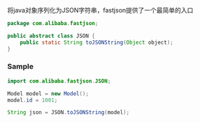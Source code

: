 将java对象序列化为JSON字符串，fastjson提供了一个最简单的入口
```java
package com.alibaba.fastjson;

public abstract class JSON {
    public static String toJSONString(Object object);
}
```

### Sample
```java
import com.alibaba.fastjson.JSON;

Model model = new Model();
model.id = 1001;

String json = JSON.toJSONString(model);
```